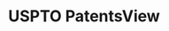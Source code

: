 ---
bigquery: https://console.cloud.google.com/bigquery?p=patents-public-data&d=patentsview&page=dataset
citation: Attribution should be given to PatentsView for use, distribution, or derivative
  works.
code: https://github.com/CSSIP-AIR/PatentsView-Code-Snippets/
contributors: USPTO
cost: None
description: 'PatentsView includes US patent data including raw data (summaries, applications,
  pregrant applications), disambugations of inventors and assignees, and inventor
  gender estimates.  Also foreign priority data, # of figures and sheets, and government
  interest statements.'
documentation: https://patentsview.org/query/builder-faqs
last_edit: Mon, 04 Apr 2022 19:02:57 GMT
location: https://patentsview.org/
maintained_by: USPTO
record_creation_timestamp: 12/2/2020 17:20:46
schema_fields: '[''_371_date'', ''citation_id'', ''num_figures'', ''name'', ''male_flag'',
  ''gi_statement'', ''variety'', ''disamb_assignee_id_20200630'', ''filename'', ''attribution_status'',
  ''symbol_position'', ''disamb_assignee_id_20191008'', ''id'', ''disamb_inventor_id_20190312'',
  ''main_group'', ''term_disclaimer'', ''f102_date'', ''name_last'', ''title'', ''text'',
  ''level_three'', ''field_title'', ''disamb_assignee_id_20190820'', ''withdrawn'',
  ''subcategory_id'', ''disamb_inventor_id_20200331'', ''rawinventor_id'', ''number'',
  ''kind'', ''disamb_inventor_id_20200929'', ''rawassignee_id'', ''dependent'', ''classification_value'',
  ''series_code'', ''section_id'', ''disamb_inventor_id_20201229'', ''field_id'',
  ''disamb_inventor_id_20181127'', ''term_extension'', ''publication_number'', ''disamb_inventor_id_20171003'',
  ''num_claims'', ''fname'', ''disamb_inventor_id_20171226'', ''county_fips'', ''latitude'',
  ''abstract'', ''type'', ''disamb_inventor_id_20190820'', ''subgroup_id'', ''latin_name'',
  ''latlong'', ''ipc_class'', ''group_id'', ''doc_type'', ''disamb_assignee_id_20191231'',
  ''rawlocation_id'', ''county'', ''organization'', ''disamb_inventor_id_20191008'',
  ''state_fips'', ''subgroup'', ''lawyer_id'', ''ipc_version_indicator'', ''date'',
  ''disamb_inventor_id_20191231'', ''category'', ''uuid'', ''longitude'', ''lname'',
  ''disclaimer_date'', ''num_sheets'', ''designation'', ''role'', ''sector_title'',
  ''disamb_inventor_id_20180528'', ''category_id'', ''disamb_assignee_id_20200929'',
  ''state'', ''disamb_assignee_id_20181127'', ''term_grant'', ''patent_id'', ''doctype'',
  ''group'', ''disamb_assignee_id_20190312'', ''mainclass_id'', ''lapse_of_patent'',
  ''organization_id'', ''_102_date'', ''rel_id'', ''location_id'', ''section'', ''country_transformed'',
  ''classification_status'', ''contract_award_number'', ''level_one'', ''subclass_id'',
  ''action_date'', ''status'', ''length'', ''classification_data_source'', ''application_id'',
  ''name_first'', ''inventor_id'', ''sequence'', ''disamb_inventor_id_20200630'',
  ''disamb_inventor_id_20170307'', ''applicant_type'', ''country'', ''subclass'',
  ''deceased'', ''disamb_assignee_id_20200331'', ''classification_level'', ''num'',
  ''level_two'', ''reldocno'', ''rule_47'', ''relkind'', ''male'', ''subsection_id'',
  ''city'', ''exemplary'', ''assignee_id'', ''disamb_inventor_id_20170808'', ''f371_date'']'
shortname: patentsview
tags:
- disambiguation
- United States
- gender
terms_of_use: Creative Commons Attribution 4.0 International License.
timeframe: 1963-1999
title: USPTO PatentsView
uuid: cf1780b1-e265-4e49-8d1d-83b9cfe0fd9a
---